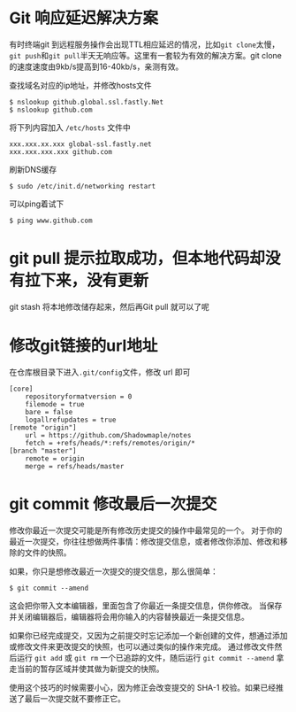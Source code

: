# Git 响应延迟解决方案

有时终端git 到远程服务操作会出现TTL相应延迟的情况，比如`git clone`太慢，`git push`和`git pull`半天无响应等。这里有一套较为有效的解决方案。git clone 的速度速度由9kb/s提高到16-40kb/s，亲测有效。

查找域名对应的ip地址，并修改hosts文件
```shell
$ nslookup github.global.ssl.fastly.Net
$ nslookup github.com 
```
将下列内容加入 `/etc/hosts` 文件中
```shell
xxx.xxx.xx.xxx global-ssl.fastly.net
xxx.xxx.xxx.xxx github.com
```
刷新DNS缓存
```shell
$ sudo /etc/init.d/networking restart
```

可以ping着试下

```shell
$ ping www.github.com
```



# git pull 提示拉取成功，但本地代码却没有拉下来，没有更新

git stash 将本地修改储存起来，然后再Git pull 就可以了呢

# 修改git链接的url地址
在仓库根目录下进入`.git/config`文件，修改 url 即可
```
[core]
    repositoryformatversion = 0
    filemode = true
    bare = false
    logallrefupdates = true
[remote "origin"]
    url = https://github.com/Shadowmaple/notes
    fetch = +refs/heads/*:refs/remotes/origin/*
[branch "master"]
    remote = origin
    merge = refs/heads/master
```

# git commit 修改最后一次提交
修改你最近一次提交可能是所有修改历史提交的操作中最常见的一个。 对于你的最近一次提交，你往往想做两件事情：修改提交信息，或者修改你添加、修改和移除的文件的快照。

如果，你只是想修改最近一次提交的提交信息，那么很简单：
```
$ git commit --amend
```
这会把你带入文本编辑器，里面包含了你最近一条提交信息，供你修改。 当保存并关闭编辑器后，编辑器将会用你输入的内容替换最近一条提交信息。

如果你已经完成提交，又因为之前提交时忘记添加一个新创建的文件，想通过添加或修改文件来更改提交的快照，也可以通过类似的操作来完成。 通过修改文件然后运行 `git add` 或 `git rm` 一个已追踪的文件，随后运行 `git commit --amend` 拿走当前的暂存区域并使其做为新提交的快照。

使用这个技巧的时候需要小心，因为修正会改变提交的 SHA-1 校验。如果已经推送了最后一次提交就不要修正它。
